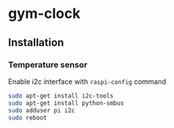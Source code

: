 # gym-clock

## Installation
### Temperature sensor
Enable i2c interface with `raspi-config` command
```bash
sudo apt-get install i2c-tools
sudo apt-get install python-smbus
sudo adduser pi i2c
sudo reboot
```
